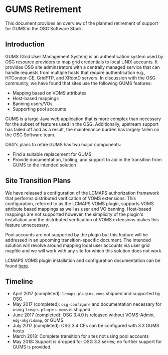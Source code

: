 
GUMS Retirement
===============

This document provides an overview of the planned retirement of support for GUMS in the OSG Software Stack.

Introduction
------------

GUMS (Grid User Management System) is an authentication system used by OSG resource providers to map grid credentials to
local UNIX accounts. It provides OSG site adminstrators with a centrally managed service that can handle requests from
multiple hosts that require authentication e.g., HTCondor-CE, GridFTP, and XRootD servers. In discussion with the OSG
community, we have found that sites use the following GUMS features:

- Mapping based on VOMS attributes
- Host-based mappings
- Banning users/VOs
- Supporting pool accounts

GUMS is a large Java web application that is more complex than necessary for the subset of features used in the
OSG. Additionally, upstream support has tailed off and as a result, the maintenance burden has largely fallen on the OSG
Software team.

OSG's plans to retire GUMS has two major components:

- Find a suitable replacement for GUMS
- Provide documentation, tooling, and support to aid in the transition from GUMS to the intended solution

Site Transition Plans
---------------------

We have released a configuration of the LCMAPS authorization framework that performs distributed verification of VOMS
extensions. This configuration, referred to as the LCMAPS VOMS plugin, supports VOMS attribute based mappings as well as
user and VO banning. Host-based mappings are not supported however, the simplicity of the plugin's installation and
the distributed verification of VOMS extensions makes this feature unnecessary.

Pool accounts are not supported by the plugin but this feature will be addressed in an upcoming transition-specific
document. The intended solution will revolve around mapping local user accounts via user grid mapfile and we will work
with any site for which this solution does not work.

LCMAPS VOMS plugin installation and configuration documentation can be
found [here](https://www.osg-htc.org/docs/security/lcmaps-voms-authentication).

Timeline
--------

- April 2017 (completed): `lcmaps-plugins-voms` shipped and supported by OSG.
- May 2017 (completed): `osg-configure` and documentation necessary for using `lcmaps-plugins-voms` is shipped.
- June 2017 (completed): OSG 3.4.0 is released without VOMS-Admin, `edg-mkgridmap`, or GUMS.
- July 2017 (completed): OSG 3.4 CEs can be configured with 3.3 GUMS hosts
- March 2018: Complete transition for sites not using pool accounts
- May 2018: Support is dropped for OSG 3.3 series; no further support for GUMS is provided.
